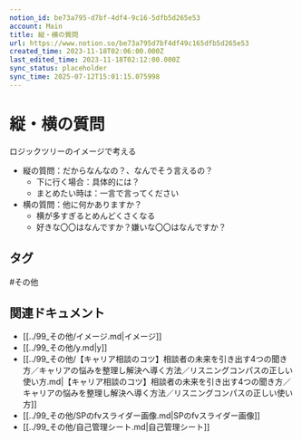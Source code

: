 ```yaml
---
notion_id: be73a795-d7bf-4df4-9c16-5dfb5d265e53
account: Main
title: 縦・横の質問
url: https://www.notion.so/be73a795d7bf4df49c165dfb5d265e53
created_time: 2023-11-18T02:06:00.000Z
last_edited_time: 2023-11-18T02:12:00.000Z
sync_status: placeholder
sync_time: 2025-07-12T15:01:15.075998
---
```

# 縦・横の質問

ロジックツリーのイメージで考える
- 縦の質問：だからなんなの？、なんでそう言えるの？
  - 下に行く場合：具体的には？
  - まとめたい時は：一言で言ってください
- 横の質問：他に何かありますか？
  - 横が多すぎるとめんどくさくなる
  - 好きな〇〇はなんですか？嫌いな〇〇はなんですか？

## タグ

#その他 

## 関連ドキュメント

- [[../99_その他/イメージ.md|イメージ]]
- [[../99_その他/y.md|y]]
- [[../99_その他/【キャリア相談のコツ】相談者の未来を引き出す4つの聞き方／キャリアの悩みを整理し解決へ導く方法／リスニングコンパスの正しい使い方.md|【キャリア相談のコツ】相談者の未来を引き出す4つの聞き方／キャリアの悩みを整理し解決へ導く方法／リスニングコンパスの正しい使い方]]
- [[../99_その他/SPのfvスライダー画像.md|SPのfvスライダー画像]]
- [[../99_その他/自己管理シート.md|自己管理シート]]

